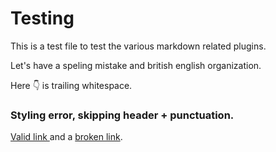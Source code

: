 # Testing

This is a test file to test the various markdown related plugins.

Let's have a speling mistake and british english organization.

Here :point_down: is trailing whitespace.
   
### Styling error, skipping header + punctuation.

[Valid link ](https://github.com) and a [broken link](http://adviesenzo.nl/bestaatniet).

